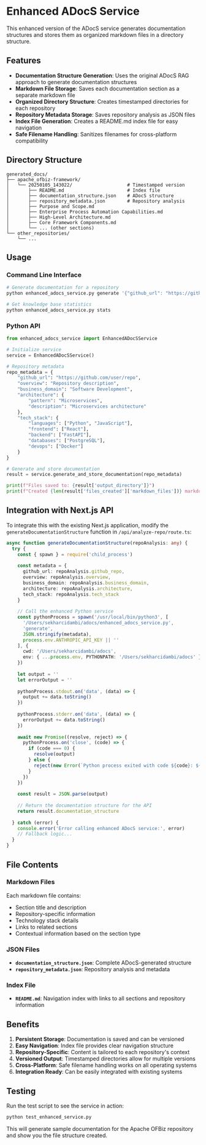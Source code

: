 # Enhanced ADocS Service

This enhanced version of the ADocS service generates documentation structures and stores them as organized markdown files in a directory structure.

## Features

- **Documentation Structure Generation**: Uses the original ADocS RAG approach to generate documentation structures
- **Markdown File Storage**: Saves each documentation section as a separate markdown file
- **Organized Directory Structure**: Creates timestamped directories for each repository
- **Repository Metadata Storage**: Saves repository analysis as JSON files
- **Index File Generation**: Creates a README.md index file for easy navigation
- **Safe Filename Handling**: Sanitizes filenames for cross-platform compatibility

## Directory Structure

```
generated_docs/
├── apache_ofbiz-framework/
│   └── 20250105_143022/                    # Timestamped version
│       ├── README.md                       # Index file
│       ├── documentation_structure.json    # ADocS structure
│       ├── repository_metadata.json        # Repository analysis
│       ├── Purpose and Scope.md
│       ├── Enterprise Process Automation Capabilities.md
│       ├── High-Level Architecture.md
│       ├── Core Framework Components.md
│       └── ... (other sections)
└── other_repositories/
    └── ...
```

## Usage

### Command Line Interface

```bash
# Generate documentation for a repository
python enhanced_adocs_service.py generate '{"github_url": "https://github.com/user/repo", "overview": "...", "business_domain": "...", "architecture": {...}, "tech_stack": {...}}' [api_key]

# Get knowledge base statistics
python enhanced_adocs_service.py stats
```

### Python API

```python
from enhanced_adocs_service import EnhancedADocSService

# Initialize service
service = EnhancedADocSService()

# Repository metadata
repo_metadata = {
    "github_url": "https://github.com/user/repo",
    "overview": "Repository description",
    "business_domain": "Software Development",
    "architecture": {
        "pattern": "Microservices",
        "description": "Microservices architecture"
    },
    "tech_stack": {
        "languages": ["Python", "JavaScript"],
        "frontend": ["React"],
        "backend": ["FastAPI"],
        "databases": ["PostgreSQL"],
        "devops": ["Docker"]
    }
}

# Generate and store documentation
result = service.generate_and_store_documentation(repo_metadata)

print(f"Files saved to: {result['output_directory']}")
print(f"Created {len(result['files_created']['markdown_files'])} markdown files")
```

## Integration with Next.js API

To integrate this with the existing Next.js application, modify the `generateDocumentationStructure` function in `/api/analyze-repo/route.ts`:

```typescript
async function generateDocumentationStructure(repoAnalysis: any) {
  try {
    const { spawn } = require('child_process')
    
    const metadata = {
      github_url: repoAnalysis.github_repo,
      overview: repoAnalysis.overview,
      business_domain: repoAnalysis.business_domain,
      architecture: repoAnalysis.architecture,
      tech_stack: repoAnalysis.tech_stack
    }
    
    // Call the enhanced Python service
    const pythonProcess = spawn('/usr/local/bin/python3', [
      '/Users/sekharcidambi/adocs/enhanced_adocs_service.py',
      'generate',
      JSON.stringify(metadata),
      process.env.ANTHROPIC_API_KEY || ''
    ], {
      cwd: '/Users/sekharcidambi/adocs',
      env: { ...process.env, PYTHONPATH: '/Users/sekharcidambi/adocs' }
    })
    
    let output = ''
    let errorOutput = ''
    
    pythonProcess.stdout.on('data', (data) => {
      output += data.toString()
    })
    
    pythonProcess.stderr.on('data', (data) => {
      errorOutput += data.toString()
    })
    
    await new Promise((resolve, reject) => {
      pythonProcess.on('close', (code) => {
        if (code === 0) {
          resolve(output)
        } else {
          reject(new Error(`Python process exited with code ${code}: ${errorOutput}`))
        }
      })
    })
    
    const result = JSON.parse(output)
    
    // Return the documentation structure for the API
    return result.documentation_structure
    
  } catch (error) {
    console.error('Error calling enhanced ADocS service:', error)
    // Fallback logic...
  }
}
```

## File Contents

### Markdown Files

Each markdown file contains:
- Section title and description
- Repository-specific information
- Technology stack details
- Links to related sections
- Contextual information based on the section type

### JSON Files

- **`documentation_structure.json`**: Complete ADocS-generated structure
- **`repository_metadata.json`**: Repository analysis and metadata

### Index File

- **`README.md`**: Navigation index with links to all sections and repository information

## Benefits

1. **Persistent Storage**: Documentation is saved and can be versioned
2. **Easy Navigation**: Index file provides clear navigation structure
3. **Repository-Specific**: Content is tailored to each repository's context
4. **Versioned Output**: Timestamped directories allow for multiple versions
5. **Cross-Platform**: Safe filename handling works on all operating systems
6. **Integration Ready**: Can be easily integrated with existing systems

## Testing

Run the test script to see the service in action:

```bash
python test_enhanced_service.py
```

This will generate sample documentation for the Apache OFBiz repository and show you the file structure created.

